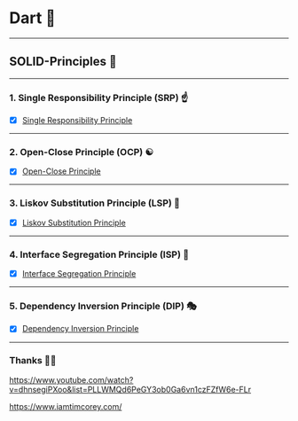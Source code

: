 # Dart 🎯
---
## SOLID-Principles 🦾
---

### 1. Single Responsibility Principle (SRP) ☝️
* [x] [Single Responsibility Principle](https://github.com/nirajphutane/SOLID-Principles/tree/main/lib/Single%20Responsibility%20Principle)
---
### 2. Open-Close Principle (OCP) ☯
* [x] [Open-Close Principle](https://github.com/nirajphutane/SOLID-Principles/tree/main/lib/Open%20Close%20Principle)
---
### 3. Liskov Substitution Principle (LSP) 🔁
* [x] [Liskov Substitution Principle](https://github.com/nirajphutane/SOLID-Principles/tree/main/lib/Liskov%20Substitution%20Principle)
---
### 4. Interface Segregation Principle (ISP) 🤹
* [x] [Interface Segregation Principle](https://github.com/nirajphutane/SOLID-Principles/tree/main/lib/Interface%20Segregation%20Principle)
---
### 5. Dependency Inversion Principle (DIP) 🎭
* [x] [Dependency Inversion Principle](https://github.com/nirajphutane/SOLID-Principles/tree/main/lib/Dependency%20Inversion%20Principle)
---

### Thanks 🙏🏻

https://www.youtube.com/watch?v=dhnsegiPXoo&list=PLLWMQd6PeGY3ob0Ga6vn1czFZfW6e-FLr

https://www.iamtimcorey.com/
